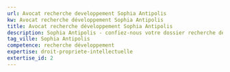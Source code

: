```yaml
---
url: Avocat recherche developpement Sophia Antipolis
kw: Avocat recherche développement Sophia Antipolis
title: Avocat recherche développement Sophia Antipolis
description: Sophia Antipolis - confiez-nous votre dossier recherche développement
tag_ville: Sophia Antipolis
competence: recherche développement
expertise: droit-propriete-intellectuelle
extertise_id: 2
---
```

